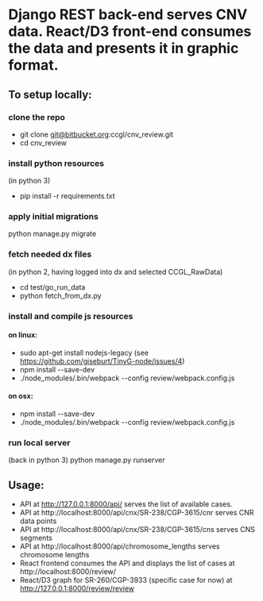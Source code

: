 # Django REST back-end serves CNV data. React/D3 front-end consumes the data and presents it in graphic format.

## To setup locally:

### clone the repo
* git clone git@bitbucket.org:ccgl/cnv_review.git
* cd cnv_review


### install python resources
(in python 3)

* pip install -r requirements.txt


### apply initial migrations
python manage.py migrate


### fetch needed dx files
(in python 2, having logged into dx and selected CCGL_RawData)

* cd test/go_run_data
* python fetch_from_dx.py


### install and compile js resources

#### on linux:
* sudo apt-get install nodejs-legacy (see https://github.com/giseburt/TinyG-node/issues/4)
* npm install --save-dev
* ./node_modules/.bin/webpack --config review/webpack.config.js

#### on osx:
* npm install --save-dev
* ./node_modules/.bin/webpack --config review/webpack.config.js


### run local server
(back in python 3)
python manage.py runserver


## Usage:
* API at http://127.0.0.1:8000/api/ serves the list of available cases.
* API at http://localhost:8000/api/cnx/SR-238/CGP-3615/cnr serves CNR data points 
* API at http://localhost:8000/api/cnx/SR-238/CGP-3615/cns serves CNS segments
* API at http://localhost:8000/api/chromosome_lengths serves chromosome lengths
* React frontend consumes the API and displays the list of cases at http://localhost:8000/review/
* React/D3 graph for SR-260/CGP-3933 (specific case for now) at http://127.0.0.1:8000/review/review